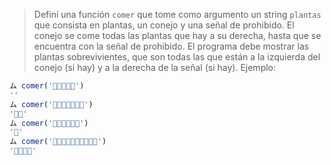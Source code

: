 > Definí una función `comer` que tome como argumento un string `plantas` que consista en plantas, un conejo y una señal de prohibido. El conejo se come todas las plantas que hay a su derecha, hasta que se encuentra con la señal de prohibido. El programa debe mostrar las plantas sobrevivientes, que son todas las que están a la izquierda del conejo (si hay) y a la derecha de la señal (si hay). Ejemplo:
>
```javascript
ム comer('🐰🥕🥬🥕🚫') 
''
ム comer('🥕🥬🐰🥕🥕🥕🚫')
'🥕🥬'
ム comer('🐰🥕🥬🥕🚫🥕') 
'🥕'
ム comer('🌱🥕🌱🐰🌱🥬🌱🌱🚫🌷')
'🌱🥕🌱🌷'
```
